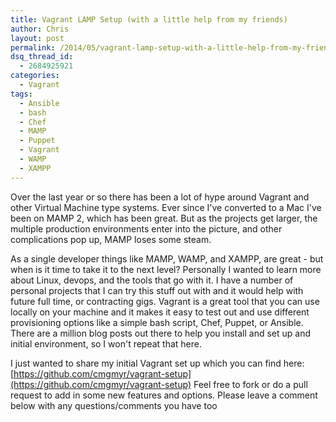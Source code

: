 ```yaml
---
title: Vagrant LAMP Setup (with a little help from my friends)
author: Chris
layout: post
permalink: /2014/05/vagrant-lamp-setup-with-a-little-help-from-my-friends/
dsq_thread_id:
  - 2684925921
categories:
  - Vagrant
tags:
  - Ansible
  - bash
  - Chef
  - MAMP
  - Puppet
  - Vagrant
  - WAMP
  - XAMPP
---
```

Over the last year or so there has been a lot of hype around Vagrant and other Virtual Machine type systems. Ever since I've converted to a Mac I've been on MAMP 2, which has been great. But as the projects get larger, the multiple production environments enter into the picture, and other complications pop up, MAMP loses some steam.<!--more-->

As a single developer things like MAMP, WAMP, and XAMPP, are great - but when is it time to take it to the next level? Personally I wanted to learn more about Linux, devops, and the tools that go with it. I have a number of personal projects that I can try this stuff out with and it would help with future full time, or contracting gigs. Vagrant is a great tool that you can use locally on your machine and it makes it easy to test out and use different provisioning options like a simple bash script, Chef, Puppet, or Ansible. There are a million blog posts out there to help you install and set up and initial environment, so I won't repeat that here.

I just wanted to share my initial Vagrant set up which you can find here: [https://github.com/cmgmyr/vagrant-setup](https://github.com/cmgmyr/vagrant-setup) Feel free to fork or do a pull request to add in some new features and options. Please leave a comment below with any questions/comments you have too